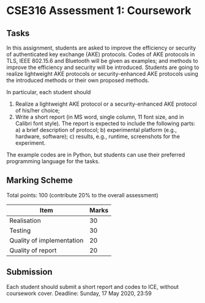 # CSE316 Assessment 1: Coursework

## Tasks

In this assignment, students are asked to improve the efficiency or security of authenticated key exchange (AKE) protocols. Codes of AKE protocols in TLS, IEEE 802.15.6 and Bluetooth will be given as examples; and methods to improve the efficiency and security will be introduced. Students are going to realize lightweight AKE protocols or security-enhanced AKE protocols using the introduced methods or their own proposed methods.

In particular, each student should

1. Realize a lightweight AKE protocol or a security-enhanced AKE protocol of his/her choice;
2. Write a short report (in MS word, single column, 11 font size, and in Calibri font style). The
report is expected to include the following parts: a) a brief description of protocol; b) experimental platform (e.g., hardware, software); c) results, e.g., runtime, screenshots for the experiment.

The example codes are in Python, but students can use their preferred programming language for the tasks.

## Marking Scheme

Total points: 100 (contribute 20% to the overall assessment)

| Item | Marks |
| ------------- | ------------- |
| Realisation  | 30 |
| Testing  | 30 |
| Quality of implementation  | 20 |
| Quality of report  | 20 |

## Submission

Each student should submit a short report and codes to ICE, without coursework cover.
Deadline: Sunday, 17 May 2020, 23:59